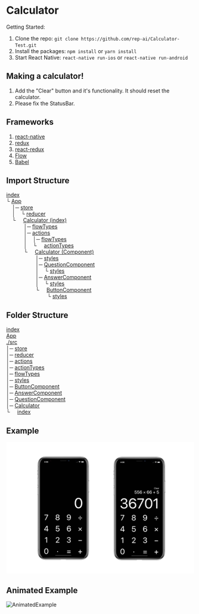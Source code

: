 # Calculator
Getting Started:
1. Clone the repo: ```git clone https://github.com/rep-ai/Calculator-Test.git```
2. Install the packages: ```npm install``` or ```yarn install```
3. Start React Native: ```react-native run-ios``` or ```react-native run-android```

## Making a calculator!
1. Add the "Clear" button and it's functionality. It should reset the calculator.
2. Please fix the StatusBar.

## Frameworks
1. [react-native](https://facebook.github.io/react-native)
2. [redux](http://redux.js.org/docs/basics)
3. [react-redux](https://github.com/reactjs/react-redux)
4. [Flow](https://flow.org/)
5. [Babel](https://babeljs.io/)

## Import Structure
[index](index.js)<br />
└ [App](App.js)<br />
&nbsp;&nbsp;&nbsp;&nbsp;│─ [store](src/store.js)<br />
&nbsp;&nbsp;&nbsp;&nbsp;│&nbsp;&nbsp;&nbsp;&nbsp;└ [reducer](src/reducer.js)<br />
&nbsp;&nbsp;&nbsp;&nbsp;└&nbsp;&nbsp;&nbsp;&nbsp;&nbsp;[Calculator (index)](src/index.js)<br />
&nbsp;&nbsp;&nbsp;&nbsp;&nbsp;&nbsp;&nbsp;&nbsp;&nbsp;&nbsp;&nbsp;&nbsp;│─ [flowTypes](src/flowTypes.js)<br />
&nbsp;&nbsp;&nbsp;&nbsp;&nbsp;&nbsp;&nbsp;&nbsp;&nbsp;&nbsp;&nbsp;&nbsp;│─ [actions](src/actions.js)<br />
&nbsp;&nbsp;&nbsp;&nbsp;&nbsp;&nbsp;&nbsp;&nbsp;&nbsp;&nbsp;&nbsp;&nbsp;│&nbsp;&nbsp;&nbsp;&nbsp;│─ [flowTypes](src/flowTypes.js)<br />
&nbsp;&nbsp;&nbsp;&nbsp;&nbsp;&nbsp;&nbsp;&nbsp;&nbsp;&nbsp;&nbsp;&nbsp;│&nbsp;&nbsp;&nbsp;&nbsp;└&nbsp;&nbsp;&nbsp;&nbsp;&nbsp;[actionTypes](src/actionTypes.js)<br />
&nbsp;&nbsp;&nbsp;&nbsp;&nbsp;&nbsp;&nbsp;&nbsp;&nbsp;&nbsp;&nbsp;&nbsp;└&nbsp;&nbsp;&nbsp;&nbsp;&nbsp;[Calculator (Component)](src/Calculator.js)<br />
&nbsp;&nbsp;&nbsp;&nbsp;&nbsp;&nbsp;&nbsp;&nbsp;&nbsp;&nbsp;&nbsp;&nbsp;&nbsp;&nbsp;&nbsp;&nbsp;&nbsp;&nbsp;&nbsp;&nbsp;│─ [styles](src/styles.js)<br />
&nbsp;&nbsp;&nbsp;&nbsp;&nbsp;&nbsp;&nbsp;&nbsp;&nbsp;&nbsp;&nbsp;&nbsp;&nbsp;&nbsp;&nbsp;&nbsp;&nbsp;&nbsp;&nbsp;&nbsp;│─ [QuestionComponent](src/QuestionComponent.js)<br />
&nbsp;&nbsp;&nbsp;&nbsp;&nbsp;&nbsp;&nbsp;&nbsp;&nbsp;&nbsp;&nbsp;&nbsp;&nbsp;&nbsp;&nbsp;&nbsp;&nbsp;&nbsp;&nbsp;&nbsp;│&nbsp;&nbsp;&nbsp;&nbsp;└ [styles](src/styles.js)<br />
&nbsp;&nbsp;&nbsp;&nbsp;&nbsp;&nbsp;&nbsp;&nbsp;&nbsp;&nbsp;&nbsp;&nbsp;&nbsp;&nbsp;&nbsp;&nbsp;&nbsp;&nbsp;&nbsp;&nbsp;│─ [AnswerComponent](src/AnswerComponent.js)<br />
&nbsp;&nbsp;&nbsp;&nbsp;&nbsp;&nbsp;&nbsp;&nbsp;&nbsp;&nbsp;&nbsp;&nbsp;&nbsp;&nbsp;&nbsp;&nbsp;&nbsp;&nbsp;&nbsp;&nbsp;│&nbsp;&nbsp;&nbsp;&nbsp;└ [styles](src/styles.js)<br />
&nbsp;&nbsp;&nbsp;&nbsp;&nbsp;&nbsp;&nbsp;&nbsp;&nbsp;&nbsp;&nbsp;&nbsp;&nbsp;&nbsp;&nbsp;&nbsp;&nbsp;&nbsp;&nbsp;&nbsp;└&nbsp;&nbsp;&nbsp;&nbsp;&nbsp;[ButtonComponent](src/ButtonComponent.js)<br />
&nbsp;&nbsp;&nbsp;&nbsp;&nbsp;&nbsp;&nbsp;&nbsp;&nbsp;&nbsp;&nbsp;&nbsp;&nbsp;&nbsp;&nbsp;&nbsp;&nbsp;&nbsp;&nbsp;&nbsp;&nbsp;&nbsp;&nbsp;&nbsp;&nbsp;&nbsp;&nbsp;&nbsp;└ [styles](src/styles.js)<br />


## Folder Structure
[index](index.js)<br />
[App](App.js)<br />
[./src](src)<br />
│─ [store](src/store.js)<br />
│─ [reducer](src/reducer.js)<br />
│─ [actions](src/actions.js)<br />
│─ [actionTypes](src/actionTypes.js)<br />
│─ [flowTypes](src/flowTypes.js)<br />
│─ [styles](src/styles.js)<br />
│─ [ButtonComponent](src/ButtonComponent.js)<br />
│─ [AnswerComponent](src/AnswerComponent.js)<br />
│─ [QuestionComponent](src/QuestionComponent.js)<br />
│─ [Calculator](src/Calculator.js)<br />
└&nbsp;&nbsp;&nbsp;&nbsp;&nbsp;[index](src/index.js)<br />

## Example
![Example](screenshots/example.jpg?raw=true)
## Animated Example
![AnimatedExample](https://j.gifs.com/YvpRYA.gif)
